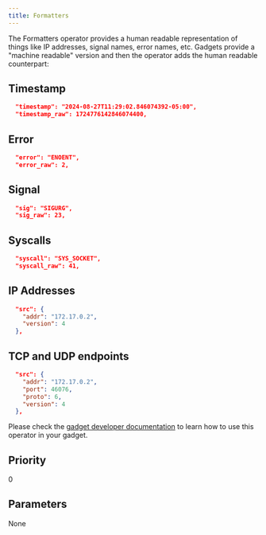 ```yaml
---
title: Formatters
---
```


The Formatters operator provides a human readable representation of things like
IP addresses, signal names, error names, etc. Gadgets provide a "machine
readable" version and then the operator adds the human readable counterpart:

## Timestamp

```json
  "timestamp": "2024-08-27T11:29:02.846074392-05:00",
  "timestamp_raw": 1724776142846074400,
```

## Error

```json
  "error": "ENOENT",
  "error_raw": 2,
```

## Signal

```json
  "sig": "SIGURG",
  "sig_raw": 23,
```

## Syscalls

```json
  "syscall": "SYS_SOCKET",
  "syscall_raw": 41,
```

## IP Addresses

```json
  "src": {
    "addr": "172.17.0.2",
    "version": 4
  },
```

## TCP and UDP endpoints

```json
  "src": {
    "addr": "172.17.0.2",
    "port": 46076,
    "proto": 6,
    "version": 4
  },
```

Please check the [gadget developer
documentation](../../../gadget-devel/gadget-ebpf-api.md#enriched-types) to learn
how to use this operator in your gadget.

## Priority

0

## Parameters

None
